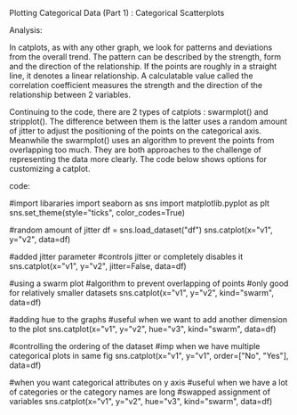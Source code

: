 Plotting Categorical Data (Part 1) : Categorical Scatterplots

Analysis:

In catplots, as with any other graph, we look for patterns and deviations from the overall trend. The pattern can be described by the strength, form and the direction of the relationship.
If the points are roughly in a straight line, it denotes a linear relationship. A calculatable value called the correlation coefficient measures the strength and the direction of the relationship between 2 variables.

Continuing to the code, there are 2 types of catplots : swarmplot() and stripplot(). The difference between them is the latter uses a random amount of jitter to adjust the positioning of the points on the categorical axis. Meanwhile the swarmplot() uses an algorithm to prevent the points from overlapping too much.
They are both approaches to the challenge of representing the data more clearly. The code below shows options for customizing a catplot.

code:

#import libararies
import seaborn as sns
import matplotlib.pyplot as plt
sns.set_theme(style="ticks", color_codes=True)

#random amount of jitter
df = sns.load_dataset("df")
sns.catplot(x="v1", y="v2", data=df)

#added jitter parameter
#controls jitter or completely disables it
sns.catplot(x="v1", y="v2", jitter=False, data=df)

#using a swarm plot
#algorithm to prevent overlapping of points
#only good for relatively smaller datasets
sns.catplot(x="v1", y="v2", kind="swarm", data=df)

#adding hue to the graphs
#useful when we want to add another dimension to the plot
sns.catplot(x="v1", y="v2", hue="v3", kind="swarm", data=df)

#controlling the ordering of the dataset
#imp when we have multiple categorical plots in same fig
sns.catplot(x="v1", y="v1", order=["No", "Yes"], data=df)

#when you want categorical attributes on y axis
#useful when we have a lot of categories or the category names are long
#swapped assignment of variables
sns.catplot(x="v1", y="v2", hue="v3", kind="swarm", data=df)

